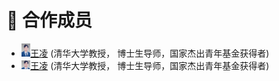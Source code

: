# 👥 合作成员
- <div><img src='images/qhx.png' alt="WL" width="3%"><A href="https://www.au.tsinghua.edu.cn/info/1107/1558.htm">王凌</a> (清华大学教授， 博士生导师，国家杰出青年基金获得者)</div>
- <div><img src='images/qhxpho.png' alt="WL" width="3%"><A href="https://www.au.tsinghua.edu.cn/info/1107/1558.htm">王凌</a> (清华大学教授， 博士生导师，国家杰出青年基金获得者)</div>

